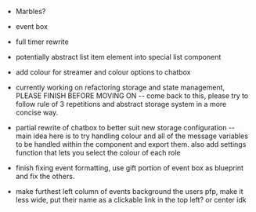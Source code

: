 - Marbles?

- event box

- full timer rewrite

- potentially abstract list item element into special list component

- add colour for streamer and colour options to chatbox

- currently working on refactoring storage and state management, PLEASE FINISH BEFORE MOVING ON
-- come back to this, please try to follow rule of 3 repetitions and abstract storage system in a more concise way.

- partial rewrite of chatbox to better suit new storage configuration
-- main idea here is to try handling colour and all of the message variables to be handled within the component
and export them. also add settings function that lets you select the colour of each role

- finish fixing event formatting, use gift portion of event box as blueprint and fix the others.

- make furthest left column of events background the users pfp, make it less wide, put their name as a clickable link in the top left? or center idk